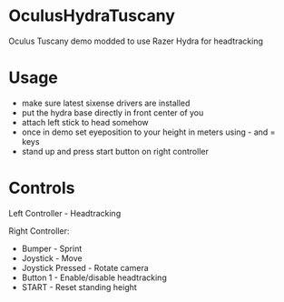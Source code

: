 OculusHydraTuscany
==================

Oculus Tuscany demo modded to use Razer Hydra for headtracking

Usage
=====

- make sure latest sixense drivers are installed
- put the hydra base directly in front center of you
- attach left stick to head somehow
- once in demo set eyeposition to your height in meters using - and = keys
- stand up and press start button on right controller

Controls
========

Left Controller - Headtracking

Right Controller:
- Bumper - Sprint
- Joystick - Move
- Joystick Pressed - Rotate camera
- Button 1 - Enable/disable headtracking
- START - Reset standing height